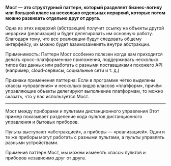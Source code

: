 **Мост — это структурный паттерн, который разделяет бизнес-логику
или большой класс на несколько отдельных иерархий, которые потом можно развивать отдельно друг от друга.**

Одна из этих иерархий (абстракция) получит ссылку на объекты другой иерархии (реализация)
и будет делегировать им основную работу. Благодаря тому, что все реализации будут следовать общему интерфейсу,
их можно будет взаимозаменять внутри абстракции.

Применимость: Паттерн Мост особенно полезен когда вам приходится делать кросс-платформенные приложения,
поддерживать несколько типов баз данных или работать с разными поставщиками похожего API (например, cloud-сервисы, социальные сети и т. д.)

Признаки применения паттерна: Если в программе чётко выделены классы «управления» и несколько видов классов «платформ»,
причём управляющие объекты делегируют выполнение платформам, то можно сказать, что у вас используется Мост.


____________________________________________________________________________________________
Мост между приборами и пультами дистанционного управления
Этот пример показывает разделение кода пультов дистанционного управления и бытовых приборов.

Пульты выступают «абстракцией», а приборы — «реализацией».
Одни и те же приборы могут работать с разными пультами, а пульты управлять разными устройствами.

Применив паттерн Мост, мы можем изменять классы пультов и приборов независимо друг от друга.